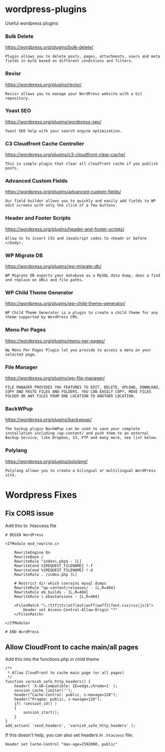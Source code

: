 # wordpress-plugins
Useful wordpress plugins

### Bulk Delete 
https://wordpress.org/plugins/bulk-delete/

    Plugin allows you to delete posts, pages, attachments, users and meta fields in bulk based on different conditions and filters.

### Revisr 
https://wordpress.org/plugins/revisr/

    Revisr allows you to manage your WordPress website with a Git repository.

### Yoast SEO
https://wordpress.org/plugins/wordpress-seo/

    Yoast SEO help with your search engine optimization.

### C3 Cloudfront Cache Controller
https://wordpress.org/plugins/c3-cloudfront-clear-cache/

    This is simple plugin that clear all cloudfront cache if you publish posts.

### Advanced Custom Fields
https://wordpress.org/plugins/advanced-custom-fields/

    Our field builder allows you to quickly and easily add fields to WP edit screens with only the click of a few buttons.

### Header and Footer Scripts
https://wordpress.org/plugins/header-and-footer-scripts/

    Allow to to insert CSS and JavaScript codes to <head> or before </body>.

### WP Migrate DB
https://wordpress.org/plugins/wp-migrate-db/

    WP Migrate DB exports your database as a MySQL data dump, does a find and replace on URLs and file paths.

### WP Child Theme Generator
https://wordpress.org/plugins/wp-child-theme-generator/

    WP Child Theme Generator is a plugin to create a child theme for any theme supported by WordPress CMS.

### Menu Per Pages
https://wordpress.org/plugins/menu-per-pages/

    Wp Menu Per Pages Plugin let you provide to access a menu on your selected page.

### File Manager
https://wordpress.org/plugins/wp-file-manager/

    FILE MANAGER PROVIDES YOU FEATURES TO EDIT, DELETE, UPLOAD, DOWNLOAD, COPY AND PASTE FILES AND FOLDERS. YOU CAN EASILY COPY, MOVE FILES FOLDER OR ANY FILES FROM ONE LOCATION TO ANOTHER LOCATION.

### BackWPup
https://wordpress.org/plugins/backwpup/

    The backup plugin BackWPup can be used to save your complete installation including /wp-content/ and push them to an external Backup Service, like Dropbox, S3, FTP and many more, see list below.

### Polylang
https://wordpress.org/plugins/polylang/

    Polylang allows you to create a bilingual or multilingual WordPress site.

# Wordpress Fixes

## Fix CORS issue

Add this to .htaccess file

    # BEGIN WordPress
    
    <IfModule mod_rewrite.c>
    
        RewriteEngine On
        RewriteBase /
        RewriteRule ^index\.php$ - [L]
        RewriteCond %{REQUEST_FILENAME} !-f
        RewriteCond %{REQUEST_FILENAME} !-d
        RewriteRule . /index.php [L]

        # Restrict dir which conrains mysql dumps
        RewriteRule ^wp-content/releases/ - [L,R=404]
        RewriteRule eb_builds - [L,R=404]
        RewriteRule \.ebextensions - [L,R=404]

        <FilesMatch "\.(ttf|ttc|otf|eot|woff|woff2|font.css|css|js)$">
            Header set Access-Control-Allow-Origin "*"
        </FilesMatch>
        
    </IfModule>

    # END WordPress

## Allow CloudFront to cache main/all pages

Add this into the functions.php in child theme

    /**
     * Allow CloudFront to cache main page (or all pages)
     */
    function varnish_safe_http_headers() {
        header( 'X-UA-Compatible: IE=edge,chrome=1' );
        session_cache_limiter('');
        header("Cache-Control: public, s-maxage=120");
        header("Pragma: public, s-maxage=120");
        if( !session_id() )
        {
            session_start();
        }
    }
    add_action( 'send_headers', 'varnish_safe_http_headers' );

If this doesn't help, you can also set headers in `.htaccess` file:

    Header set Cache-Control "max-age=2592000, public"
 
